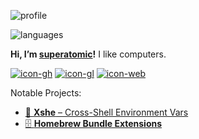 ![profile][stat-profile]

![languages][stat-languages]

**Hi, I’m [superatomic]!** I like computers.

[![icon-gh]][github]
[![icon-gl]][gitlab]
[![icon-web]][superatomic]

Notable Projects:

- [🐚 **Xshe** – Cross-Shell Environment Vars][xshe-gh]
- [🗄 **Homebrew Bundle Extensions**][bundle-ext]

[superatomic]: https://superatomic.dev
[github]: https://github.com/superatomic
[gitlab]: https://gitlab.com/superatomic
[xshe]: https://xshe.superatomic.dev
[xshe-gh]: https://github.com/superatomic/xshe
[bundle-ext]: https://github.com/superatomic/homebrew-bundle-extensions

[stat-profile]: https://github-readme-stats.vercel.app/api?username=superatomic&theme=calm&border_radius=18&show_icons=true&count_private=true&bg_color=0000&hide_border=true&disable_animations=true&hide_rank=true
[stat-languages]: https://github-readme-stats.vercel.app/api/top-langs?username=superatomic&theme=calm&border_radius=18&layout=compact&bg_color=0000&hide_border=true&langs_count=6

[icon-gh]: https://img.shields.io/badge/-GitHub-2ea44f?logo=github&logoColor=white
[icon-gl]: https://img.shields.io/badge/-GitLab-FC6D26?logo=gitlab&logoColor=white
[icon-web]: https://img.shields.io/badge/-superatomic-9B21CC
